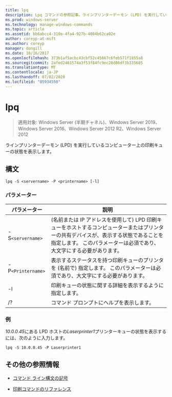 ```yaml
---
title: lpq
description: Lpq コマンドの参照記事。ラインプリンターデーモン (LPD) を実行しているコンピューターの印刷キューの状態を表示します。
ms.prod: windows-server
ms.technology: manage-windows-commands
ms.topic: article
ms.assetid: bb6abcc4-310a-4fa4-927b-4084b62ca02e
author: coreyp-at-msft
ms.author: coreyp
manager: dongill
ms.date: 10/16/2017
ms.openlocfilehash: 373b1af5acbc43cbf52c45667c6feb571f1855a8
ms.sourcegitcommit: 2afed2461574a3f53f84fc9ec28d86df3b335685
ms.translationtype: MT
ms.contentlocale: ja-JP
ms.lasthandoff: 07/02/2020
ms.locfileid: "85934550"
---
```

# <a name="lpq"></a>lpq

> 適用対象: Windows Server (半期チャネル)、Windows Server 2019、Windows Server 2016、Windows Server 2012 R2、Windows Server 2012

ラインプリンターデーモン (LPD) を実行しているコンピューター上の印刷キューの状態を表示します。

## <a name="syntax"></a>構文

```
lpq -S <servername> -P <printername> [-l]
```

### <a name="parameters"></a>パラメーター

| パラメーター | 説明 |
| --------- | ----------- |
| -S`<servername>` | (名前または IP アドレスを使用して) LPD 印刷キューをホストするコンピューターまたはプリンターの共有デバイスが、表示する状態であることを指定します。 このパラメーターは必須であり、大文字にする必要があります。 |
| -P`<Printername>` | 表示するステータスを持つ印刷キューのプリンタを (名前で) 指定します。 このパラメーターは必須であり、大文字にする必要があります。 |
| -l | 印刷キューの状態に関する詳細を表示するように指定します。 |
| /? | コマンド プロンプトにヘルプを表示します。 |

### <a name="examples"></a>例

*10.0.0.45*にある LPD ホストの*Laserprinter1*プリンターキューの状態を表示するには、次のように入力します。

```
lpq -S 10.0.0.45 -P Laserprinter1
```

## <a name="additional-references"></a>その他の参照情報

- [コマンド ライン構文の記号](command-line-syntax-key.md)

- [印刷コマンドのリファレンス](print-command-reference.md)
